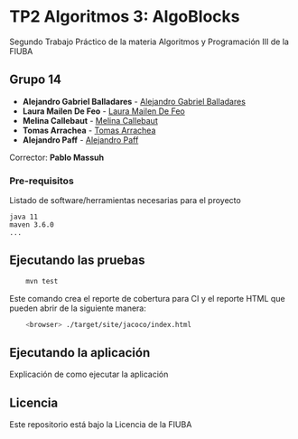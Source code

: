 # TP2 Algoritmos 3: AlgoBlocks

Segundo Trabajo Práctico de la materia Algoritmos y Programación III de la FIUBA

## Grupo 14

* **Alejandro Gabriel Balladares** - [Alejandro Gabriel Balladares](https://github.com/AlejandroBalladares)
* **Laura Mailen De Feo** - [Laura Mailen De Feo](https://github.com/ldefeo)
* **Melina Callebaut** - [Melina Callebaut](https://github.com/mcallebaut)
* **Tomas Arrachea** - [Tomas Arrachea](https://github.com/TomasArrachea)
* **Alejandro Paff** - [Alejandro Paff](https://github.com/alepaff)

Corrector: **Pablo Massuh**

### Pre-requisitos

Listado de software/herramientas necesarias para el proyecto

```
java 11
maven 3.6.0
...
```

## Ejecutando las pruebas

```bash
    mvn test
```

Este comando crea el reporte de cobertura para CI y el reporte HTML que pueden abrir de la siguiente manera:

```bash
    <browser> ./target/site/jacoco/index.html
```

## Ejecutando la aplicación

Explicación de como ejecutar la aplicación

## Licencia

Este repositorio está bajo la Licencia de la FIUBA
